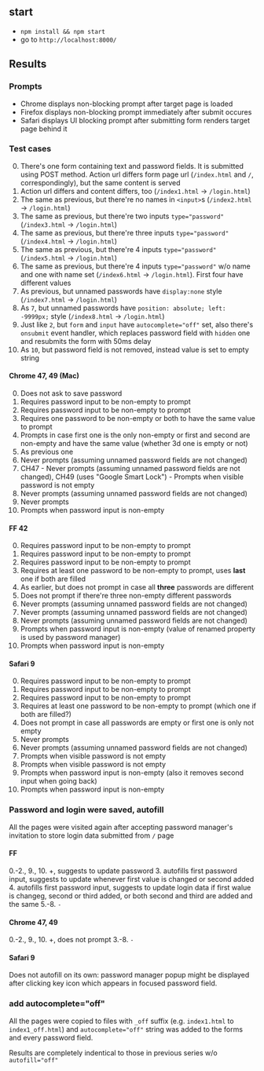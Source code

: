 ## start

- `npm install && npm start`
- go to `http://localhost:8000/`

## Results

### Prompts

- Chrome displays non-blocking prompt after target page is loaded
- Firefox displays non-blocking prompt immediately after submit occures
- Safari displays UI blocking prompt after submitting form renders target page behind it

### Test cases

0. There's one form containing text and password fields. It is submitted using POST method.
Action url differs form page url (`/index.html` and `/`, correspondingly), but the same content
is served
1. Action url differs and content differs, too (`/index1.html` -> `/login.html`)
2. The same as previous, but there're no names in `<input>`s (`/index2.html` -> `/login.html`)
3. The same as previous, but there're two inputs `type="password"` (`/index3.html` -> `/login.html`)
4. The same as previous, but there're three inputs `type="password"` (`/index4.html` -> `/login.html`)
5. The same as previous, but there're 4 inputs `type="password"` (`/index5.html` -> `/login.html`)
6. The same as previous, but there're 4 inputs `type="password"` w/o name and one with name set (`/index6.html` -> `/login.html`). First four have different values
7. As previous, but unnamed passwords have `display:none` style (`/index7.html` -> `/login.html`)
8. As `7`, but unnamed passwords have `position: absolute; left: -9999px;` style (`/index8.html` -> `/login.html`)
9. Just like `2`, but `form` and `input` have `autocomplete="off"` set, also there's `onsubmit` event handler, 
which replaces password field with `hidden` one and resubmits the form with 50ms delay
10. As `10`, but password field is not removed, instead value is set to empty string

#### Chrome 47, 49 (Mac)

0. Does not ask to save password
1. Requires password input to be non-empty to prompt
2. Requires password input to be non-empty to prompt
3. Requires one password to be non-empty or both to have the same value to prompt
4. Prompts in case first one is the only non-empty or first and second are non-empty and
have the same value (whether 3d one is empty or not)
5. As previous one
6. Never prompts (assuming unnamed password fields are not changed)
7. CH47 - Never prompts (assuming unnamed password fields are not changed), CH49 (uses "Google Smart Lock") - Prompts when visible password is not empty
8. Never prompts (assuming unnamed password fields are not changed)
9. Never prompts
10. Prompts when password input is non-empty

#### FF 42

0. Requires password input to be non-empty to prompt
1. Requires password input to be non-empty to prompt
2. Requires password input to be non-empty to prompt
3. Requires at least one password to be non-empty to prompt, uses **last** one if both are filled
4. As earlier, but does not prompt in case all **three** passwords are different
5. Does not prompt if there're three non-empty different passwords 
6. Never prompts (assuming unnamed password fields are not changed)
7. Never prompts (assuming unnamed password fields are not changed)
8. Never prompts (assuming unnamed password fields are not changed)
9. Prompts when password input is non-empty (value of renamed property is used by
password manager)
10. Prompts when password input is non-empty

#### Safari 9

0. Requires password input to be non-empty to prompt
1. Requires password input to be non-empty to prompt
2. Requires password input to be non-empty to prompt
3. Requires at least one password to be non-empty to prompt (which one if both are filled?)
4. Does not prompt in case all passwords are empty or first one is only not empty
5. Never prompts
6. Never prompts (assuming unnamed password fields are not changed)
7. Prompts when visible password is not empty
8. Prompts when visible password is not empty
9. Prompts when password input is non-empty (also it removes second input when going
back)
10. Prompts when password input is non-empty

### Password and login were saved, autofill

All the pages were visited again after accepting password manager's invitation to store
login data submitted from `/` page

#### FF 

0.-2., 9., 10. +, suggests to update password
3. autofills first password input, suggests to update whenever first value is changed or
second added
4. autofills first password input, suggests to update login data if first walue is
changeg, second or third added, or both second and third are added and the same
5.-8. `-`

#### Chrome 47, 49
0.-2., 9., 10. +, does not prompt
3.-8. `-`

#### Safari 9

Does not autofill on its own: password manager popup might be displayed after clicking
key icon which appears in focused password field.


### add autocomplete="off"

All the pages were copied to files with `_off` suffix (e.g. `index1.html` to
`index1_off.html`) and `autocomplete="off"` string was added to the forms and every password field.

Results are completely indentical to those in previous series w/o `autofill="off"`

